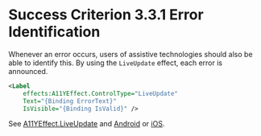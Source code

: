 # Success Criterion 3.3.1 Error Identification

Whenever an error occurs, users of assistive technologies should also be able to identify this. By using the `LiveUpdate` effect, each error is announced.

```xml
<Label
    effects:A11YEffect.ControlType="LiveUpdate"
    Text="{Binding ErrorText}"
    IsVisible="{Binding IsValid}" />
```

See [A11YEffect.LiveUpdate](./A11YEffect.md) and [Android](./A11YEffect_Android.md) or [iOS](./A11YEffect_iOS.md).
